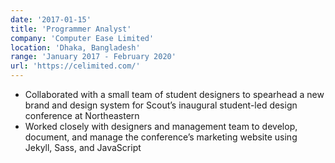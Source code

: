 ```yaml
---
date: '2017-01-15'
title: 'Programmer Analyst'
company: 'Computer Ease Limited'
location: 'Dhaka, Bangladesh'
range: 'January 2017 - February 2020'
url: 'https://celimited.com/'
---
```


- Collaborated with a small team of student designers to spearhead a new brand and design system for Scout’s inaugural student-led design conference at Northeastern
- Worked closely with designers and management team to develop, document, and manage the conference’s marketing website using Jekyll, Sass, and JavaScript
